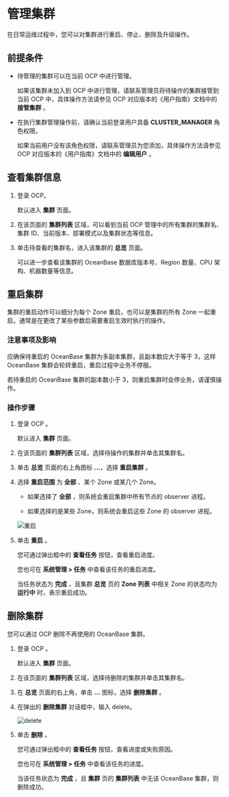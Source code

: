 # 管理集群

在日常运维过程中，您可以对集群进行重启、停止、删除及升级操作。

## 前提条件

* 待管理的集群可以在当前 OCP 中进行管理。

  如果该集群未加入到 OCP 中进行管理，请联系管理员将待操作的集群接管到当前 OCP 中，具体操作方法请参见 OCP 对应版本的《用户指南》文档中的 **接管集群** 。
  
* 在执行集群管理操作前，请确认当前登录用户具备 **CLUSTER_MANAGER** 角色权限。

  如果当前用户没有该角色权限，请联系管理员为您添加，具体操作方法请参见 OCP 对应版本的《用户指南》文档中的 **编辑用户** 。

## 查看集群信息

1. 登录 OCP。

   默认进入 **集群** 页面。

2. 在该页面的 **集群列表** 区域，可以看到当前 OCP 管理中的所有集群的集群名、集群 ID、当前版本、部署模式以及集群状态等信息。

3. 单击待查看的集群名，进入该集群的 **总览** 页面。

   可以进一步查看该集群的 OceanBase 数据库版本号、Region 数量、CPU 架构、机器数量等信息。

## 重启集群

集群的重启动作可以细分为每个 Zone 重启，也可以是集群的所有 Zone 一起重启。通常是在更改了某些参数后需要重启生效时执行的操作。

### 注意事项及影响

应确保待重启的 OceanBase 集群为多副本集群，且副本数应大于等于 3，这样 OceanBase 集群会轮转重启，重启过程中业务不停服。

若待重启的 OceanBase 集群的副本数小于 3，则重启集群时会停业务，请谨慎操作。

### 操作步骤

1. 登录 OCP 。

   默认进入 **集群** 页面。

2. 在该页面的 **集群列表** 区域，选择待操作的集群并单击其集群名。

3. 单击 **总览** 页面的右上角图标 **...**，选择 **重启集群** 。

4. 选择 **重启范围** 为 **全部** 、某个 Zone 或某几个 Zone。

   * 如果选择了 **全部** ，则系统会重启集群中所有节点的 observer 进程。

   * 如果选择的是某些 Zone，则系统会重启这些 Zone 的 observer 进程。

   ![重启](https://obbusiness-private.oss-cn-shanghai.aliyuncs.com/doc/img/observer-enterprise/V4.0.0/user-guide/restart-cluster.png)

5. 单击 **重启** 。

   您可通过弹出框中的 **查看任务** 按钮，查看重启进度。

   您也可在 **系统管理 \> 任务** 中查看该任务的重启进度。

   当任务状态为 **完成** ，且集群 **总览** 页的 **Zone 列表** 中相关 Zone 的状态均为 **运行中** 时，表示重启成功。

## 删除集群

您可以通过 OCP 删除不再使用的 OceanBase 集群。

1. 登录 OCP 。

   默认进入 **集群** 页面。

2. 在该页面的 **集群列表** 区域，选择待删除的集群并单击其集群名。

3. 在 **总览** 页面的右上角，单击 **...** 图标，选择 **删除集群** 。

4. 在弹出的 **删除集群** 对话框中，输入 delete。

   ![delete](https://obbusiness-private.oss-cn-shanghai.aliyuncs.com/doc/img/observer-enterprise/V4.1.0/reference/cluster-management/delete-ob-cluster.png)

5. 单击 **删除** 。

   您可通过弹出框中的 **查看任务** 按钮，查看进度或失败原因。

   您也可在 **系统管理 \> 任务** 中查看该任务的进度。

   当该任务状态为 **完成** ，且 **集群** 页的 **集群列表** 中无该 OceanBase 集群，则删除成功。

